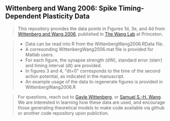 ## Wittenberg and Wang 2006: Spike Timing-Dependent Plasticity Data

> This repository provides the data points in Figures 1d, 3e, and 4d from [Wittenberg and Wang 2006](https://www.jneurosci.org/content/jneuro/26/24/6610.full.pdf), published in [The Wang Lab](https://scholar.princeton.edu/wanglab/home) at Princeton.

> - Data can be read into R from the WittenbergWang2006.RData file. 
> - A corresonding WittenbergWang2006.mat file is provided for Matlab users.
> - For each figure, the synapse strength (dW), standard error (sterr) and timing interval (dt) are provided.
> - In figures 3 and 4, "dt=0" corresponds to the time of the second action potential, as indicated in the manuscript.
> - An example usage of the data to regenerate figures is provided in WittenbergWang2006.R

> For questions, reach out to [Gayle Wittenberg](gaylew@gmail.com), or [Samuel S.-H. Wang](sswang@princeton.edu). 
> We are interested in learning how these data are used, and encourage those generating theoretical models to make code available via github or another code repository upon publiction.


